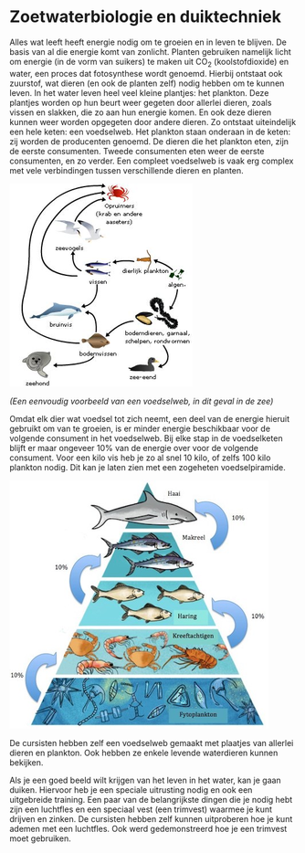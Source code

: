 # Zoetwaterbiologie en duiktechniek
Alles wat leeft heeft energie nodig om te groeien en in leven te blijven. De basis van al die energie komt van zonlicht. Planten gebruiken namelijk licht om energie (in de vorm van suikers) te maken uit CO<sub>2</sub> (koolstofdioxide) en water, een proces dat fotosynthese wordt genoemd. Hierbij ontstaat ook zuurstof, wat dieren (en ook de planten zelf) nodig hebben om te kunnen leven. In het water leven heel veel kleine plantjes: het plankton. Deze plantjes worden op hun beurt weer gegeten door allerlei dieren, zoals vissen en slakken, die zo aan hun energie komen. En ook deze dieren kunnen weer worden opgegeten door andere dieren. Zo ontstaat uiteindelijk een hele keten: een voedselweb. Het plankton staan onderaan in de keten: zij worden de producenten genoemd. De dieren die het plankton eten, zijn de eerste consumenten. Tweede consumenten eten weer de eerste consumenten, en zo verder. Een compleet voedselweb is vaak erg complex met vele verbindingen tussen verschillende dieren en planten.

![voedselweb](voedselweb.jpg)

*(Een eenvoudig voorbeeld van een voedselweb, in dit geval in de zee)*

Omdat elk dier wat voedsel tot zich neemt, een deel van de energie hieruit gebruikt om van te groeien, is er minder energie beschikbaar voor de volgende consument in het voedselweb. Bij elke stap in de voedselketen blijft er maar ongeveer 10% van de energie over voor de volgende consument. Voor een kilo vis heb je zo al snel 10 kilo, of zelfs 100 kilo plankton nodig. Dit kan je laten zien met een zogeheten voedselpiramide.

![voedselpiramide](voedselpiramide.jpg)

De cursisten hebben zelf een voedselweb gemaakt met plaatjes van allerlei dieren en plankton. Ook hebben ze enkele levende waterdieren kunnen bekijken.

Als je een goed beeld wilt krijgen van het leven in het water, kan je gaan duiken. Hiervoor heb je een speciale uitrusting nodig en ook een uitgebreide training. Een paar van de belangrijkste dingen die je nodig hebt zijn een luchtfles en een speciaal vest (een trimvest) waarmee je kunt drijven en zinken. De cursisten hebben zelf kunnen uitproberen hoe je kunt ademen met een luchtfles. Ook werd gedemonstreerd hoe je een trimvest moet gebruiken.
